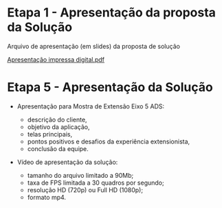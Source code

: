# Etapa 1 - Apresentação da proposta da Solução
Arquivo de apresentação (em slides) da proposta de solução  


[Apresentação impressa digital.pdf](https://github.com/user-attachments/files/22053319/Apresentacao.impressa.digital.pdf)



# Etapa 5 - Apresentação da Solução
- Apresentação para Mostra de Extensão Eixo 5 ADS:
  * descrição do cliente,
  * objetivo da aplicação,
  * telas principais,
  * pontos positivos e desafios da experiência extensionista,
  * conclusão da equipe.
  
- Vídeo de apresentação da solução:
  * tamanho do arquivo limitado a 90Mb;
  * taxa de FPS limitada a 30 quadros por segundo;
  * resolução HD (720p) ou Full HD (1080p);
  * formato mp4.

